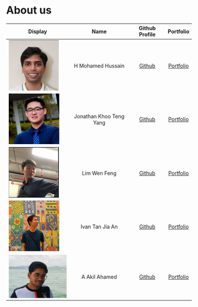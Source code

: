 # About us

Display | Name | Github Profile | Portfolio 
--------|:----:|:--------------:|:---------:
![](images/Hussain.png) | H Mohamed Hussain | [Github](https://github.com/hussain1998) | [Portfolio](team/hussain1998.md)
![](images/Jon.png) | Jonathan Khoo Teng Yang | [Github](https://github.com/JonathanKhooTY) | [Portfolio](team/jonathankhooty.md)
![](images/Wenfeng.png) | Lim Wen Feng | [Github](https://github.com/limwenfeng/) | [Portfolio](team/limwenfeng.md)
![](images/Ivan.png) | Ivan Tan Jia An | [Github](https://github.com/sarzorwyn) | [Portfolio](team/sarzorwyn.md)
![](images/Akil.png) | A Akil Ahamed | [Github](https://github.com/iamakilahamed) | [Portfolio](team/iamakilahamed.md)
